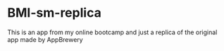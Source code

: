 # BMI-sm-replica

This is an app from my online bootcamp and just a replica of the original app made by AppBrewery

